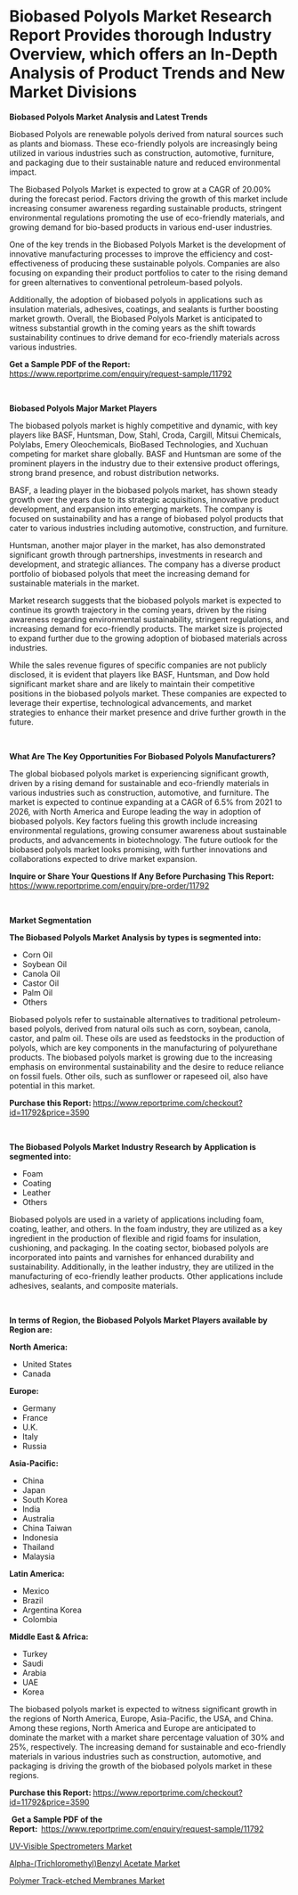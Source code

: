 <p><h1>Biobased Polyols Market Research Report Provides thorough Industry Overview, which offers an In-Depth Analysis of Product Trends and New Market Divisions</h1></p><p><strong>Biobased Polyols Market Analysis and Latest Trends</strong></p>
<p><p>Biobased Polyols are renewable polyols derived from natural sources such as plants and biomass. These eco-friendly polyols are increasingly being utilized in various industries such as construction, automotive, furniture, and packaging due to their sustainable nature and reduced environmental impact.</p><p>The Biobased Polyols Market is expected to grow at a CAGR of 20.00% during the forecast period. Factors driving the growth of this market include increasing consumer awareness regarding sustainable products, stringent environmental regulations promoting the use of eco-friendly materials, and growing demand for bio-based products in various end-user industries.</p><p>One of the key trends in the Biobased Polyols Market is the development of innovative manufacturing processes to improve the efficiency and cost-effectiveness of producing these sustainable polyols. Companies are also focusing on expanding their product portfolios to cater to the rising demand for green alternatives to conventional petroleum-based polyols.</p><p>Additionally, the adoption of biobased polyols in applications such as insulation materials, adhesives, coatings, and sealants is further boosting market growth. Overall, the Biobased Polyols Market is anticipated to witness substantial growth in the coming years as the shift towards sustainability continues to drive demand for eco-friendly materials across various industries.</p></p>
<p><strong>Get a Sample PDF of the Report:&nbsp;</strong> <a href="https://www.reportprime.com/enquiry/request-sample/11792">https://www.reportprime.com/enquiry/request-sample/11792</a></p>
<p>&nbsp;</p>
<p><strong>Biobased Polyols Major Market Players</strong></p>
<p><p>The biobased polyols market is highly competitive and dynamic, with key players like BASF, Huntsman, Dow, Stahl, Croda, Cargill, Mitsui Chemicals, Polylabs, Emery Oleochemicals, BioBased Technologies, and Xuchuan competing for market share globally. BASF and Huntsman are some of the prominent players in the industry due to their extensive product offerings, strong brand presence, and robust distribution networks.</p><p>BASF, a leading player in the biobased polyols market, has shown steady growth over the years due to its strategic acquisitions, innovative product development, and expansion into emerging markets. The company is focused on sustainability and has a range of biobased polyol products that cater to various industries including automotive, construction, and furniture.</p><p>Huntsman, another major player in the market, has also demonstrated significant growth through partnerships, investments in research and development, and strategic alliances. The company has a diverse product portfolio of biobased polyols that meet the increasing demand for sustainable materials in the market.</p><p>Market research suggests that the biobased polyols market is expected to continue its growth trajectory in the coming years, driven by the rising awareness regarding environmental sustainability, stringent regulations, and increasing demand for eco-friendly products. The market size is projected to expand further due to the growing adoption of biobased materials across industries.</p><p>While the sales revenue figures of specific companies are not publicly disclosed, it is evident that players like BASF, Huntsman, and Dow hold significant market share and are likely to maintain their competitive positions in the biobased polyols market. These companies are expected to leverage their expertise, technological advancements, and market strategies to enhance their market presence and drive further growth in the future.</p></p>
<p>&nbsp;</p>
<p><strong>What Are The Key Opportunities For Biobased Polyols Manufacturers?</strong></p>
<p><p>The global biobased polyols market is experiencing significant growth, driven by a rising demand for sustainable and eco-friendly materials in various industries such as construction, automotive, and furniture. The market is expected to continue expanding at a CAGR of 6.5% from 2021 to 2026, with North America and Europe leading the way in adoption of biobased polyols. Key factors fueling this growth include increasing environmental regulations, growing consumer awareness about sustainable products, and advancements in biotechnology. The future outlook for the biobased polyols market looks promising, with further innovations and collaborations expected to drive market expansion.</p></p>
<p><strong>Inquire or Share Your Questions If Any Before Purchasing This Report:</strong> <a href="https://www.reportprime.com/enquiry/pre-order/11792">https://www.reportprime.com/enquiry/pre-order/11792</a></p>
<p>&nbsp;</p>
<p><strong>Market Segmentation</strong></p>
<p><strong>The Biobased Polyols Market Analysis by types is segmented into:</strong></p>
<p><ul><li>Corn Oil</li><li>Soybean Oil</li><li>Canola Oil</li><li>Castor Oil</li><li>Palm Oil</li><li>Others</li></ul></p>
<p><p>Biobased polyols refer to sustainable alternatives to traditional petroleum-based polyols, derived from natural oils such as corn, soybean, canola, castor, and palm oil. These oils are used as feedstocks in the production of polyols, which are key components in the manufacturing of polyurethane products. The biobased polyols market is growing due to the increasing emphasis on environmental sustainability and the desire to reduce reliance on fossil fuels. Other oils, such as sunflower or rapeseed oil, also have potential in this market.</p></p>
<p><strong>Purchase this Report:&nbsp;</strong><a href="https://www.reportprime.com/checkout?id=11792&price=3590">https://www.reportprime.com/checkout?id=11792&price=3590</a></p>
<p>&nbsp;</p>
<p><strong>The Biobased Polyols Market Industry Research by Application is segmented into:</strong></p>
<p><ul><li>Foam</li><li>Coating</li><li>Leather</li><li>Others</li></ul></p>
<p><p>Biobased polyols are used in a variety of applications including foam, coating, leather, and others. In the foam industry, they are utilized as a key ingredient in the production of flexible and rigid foams for insulation, cushioning, and packaging. In the coating sector, biobased polyols are incorporated into paints and varnishes for enhanced durability and sustainability. Additionally, in the leather industry, they are utilized in the manufacturing of eco-friendly leather products. Other applications include adhesives, sealants, and composite materials.</p></p>
<p>&nbsp;</p>
<p><strong>In terms of Region, the Biobased Polyols Market Players available by Region are:</strong></p>
<p>
    <p> <strong> North America: </strong>
        <ul>
            <li>United States</li>
            <li>Canada</li>
        </ul>
        </p> 
    <p> <strong> Europe: </strong>
        <ul>
            <li>Germany</li>
            <li>France</li>
            <li>U.K.</li>
            <li>Italy</li>
            <li>Russia</li>
        </ul>
        </p> 
    <p> <strong> Asia-Pacific: </strong>
        <ul>
            <li>China</li>
            <li>Japan</li>
            <li>South Korea</li>
            <li>India</li>
            <li>Australia</li>
            <li>China Taiwan</li>
            <li>Indonesia</li>
            <li>Thailand</li>
            <li>Malaysia</li>
        </ul>
        </p> 
    <p> <strong> Latin America: </strong>
        <ul>
            <li>Mexico</li>
            <li>Brazil</li>
            <li>Argentina Korea</li>
            <li>Colombia</li>
        </ul>
        </p> 
    <p> <strong> Middle East & Africa: </strong>
        <ul>
            <li>Turkey</li>
            <li>Saudi</li>
            <li>Arabia</li>
            <li>UAE</li>
            <li>Korea</li>
        </ul>
    </p>
    </p>
<p><p>The biobased polyols market is expected to witness significant growth in the regions of North America, Europe, Asia-Pacific, the USA, and China. Among these regions, North America and Europe are anticipated to dominate the market with a market share percentage valuation of 30% and 25%, respectively. The increasing demand for sustainable and eco-friendly materials in various industries such as construction, automotive, and packaging is driving the growth of the biobased polyols market in these regions.</p></p>
<p><strong>Purchase this Report: </strong><a href="https://www.reportprime.com/checkout?id=11792&price=3590">https://www.reportprime.com/checkout?id=11792&price=3590</a></p>
<p>&nbsp;<strong>Get a Sample PDF of the Report:&nbsp;&nbsp;</strong><a href="https://www.reportprime.com/enquiry/request-sample/11792">https://www.reportprime.com/enquiry/request-sample/11792</a></p>
<p><strong></strong></p>
<p><p><a href="https://view.publitas.com/reportprime-1/uv-visible-spectrometers-market-offer-valuable-insights-into-market-size-market-share-market-trends-and-projections-spanning-from-2023-to-2030/">UV-Visible Spectrometers Market</a></p><p><a href="https://view.publitas.com/reportprime-1/alpha-trichloromethyl-benzyl-acetate-market-provides-detailed-segmentation-of-this-market-based-on-type-application-and-region-and-forecast-for-the-period-from-2023-2030/">Alpha-(Trichloromethyl)Benzyl Acetate Market</a></p><p><a href="https://view.publitas.com/reportprime-1/insights-into-polymer-track-etched-membranes-market-size-analysing-market-share-trends-and-growth-from-2023-to-2030/">Polymer Track-etched Membranes Market</a></p></p>